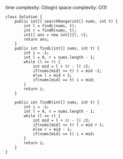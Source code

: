[](https://leetcode.com/problems/find-first-and-last-position-of-element-in-sorted-array/)

time complexity: O(logn)
space complexity: O(1)
```
class Solution {
    public int[] searchRange(int[] nums, int t) {
        int l = findL(nums, t);
        int r = findR(nums, t);
        int[] ans = new int[]{l, r};
        return ans;
    }
    public int findL(int[] nums, int t) {
        int i = -1;
        int l = 0, r = nums.length - 1;
        while (l <= r) {
            int mid = l + (r - l) /2;
            if(nums[mid] >= t) r = mid -1;
            else l = mid + 1;
            if(nums[mid] == t) i = mid;
        }
        return i;
    }
    
    public int findR(int[] nums, int t) {
        int i = -1;
        int l = 0, r = nums.length - 1;
        while (l <= r) {
            int mid = l + (r - l) /2;
            if(nums[mid] <= t) l = mid + 1;
            else r = mid - 1;
            if(nums[mid] == t) i = mid;
        }
        return i;
    }
}
```